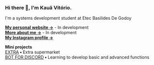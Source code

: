 ### Hi there 👋, I'm Kauã Vitório.


I'm a systems development student at Etec Basilides De Godoy

<b>[My personal website →](www.kauavitorio.com)</b> - In development<br/>
<b>[More about me &rarr;](www.kauavitorio.com)</b> - In development<br/>
<b>[My Instagram profile &rarr;](https://www.instagram.com/ka_vitorio/)</b>

<b>Mini projects</b> <br/>
[EXTRA](https://github.com/Kauavitorio/Projeto-Extra)<b> • </b>Extra supermarket<br/>
[BOT FOR DISCORD](https://github.com/Kauavitorio/Bot-Discord)<b> • </b>Learning to develop basic and advanced functions

<!--
**Kauavitorio/Kauavitorio** is a ✨ _special_ ✨ repository because its `README.md` (this file) appears on your GitHub profile.

